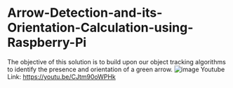 # Arrow-Detection-and-its-Orientation-Calculation-using-Raspberry-Pi
The objective of this solution is to build upon our object tracking algorithms to identify the presence and orientation of a green arrow.
![image](https://user-images.githubusercontent.com/112987383/223987278-322a2b3f-67c3-4245-8459-24d8eecb4674.png)
Youtube Link: https://youtu.be/CJtm90oWPHk
